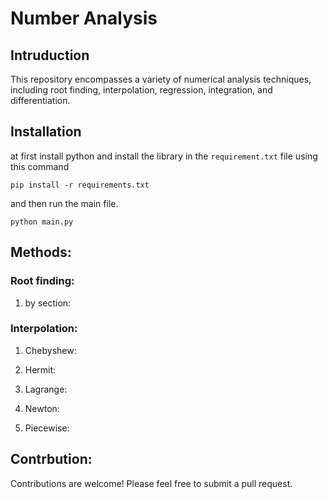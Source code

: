 # Number Analysis

## Intruduction
This repository encompasses a variety of numerical analysis techniques, including root finding, interpolation, regression, integration, and differentiation.

## Installation
at first install python and install the library in the `requirement.txt` file using this command
```
pip install -r requirements.txt
```
and then run the main file.
```
python main.py
```

## Methods:
### Root finding:
1. by section:
### Interpolation:
1. Chebyshew:
    
2. Hermit:

3. Lagrange:

4. Newton:

5. Piecewise:

## Contrbution:
Contributions are welcome! Please feel free to submit a pull request.